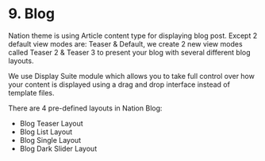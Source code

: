 # 9. Blog

Nation theme is using Article content type for displaying blog post. Except 2 default view modes are: Teaser & Default, we create 2 new view modes called Teaser 2 & Teaser 3 to present your blog with several different blog layouts.

We use Display Suite module which allows you to take full control over how your content is displayed using a drag and drop interface instead of template files.

There are 4 pre-defined layouts in Nation Blog:

* Blog Teaser Layout 
* Blog List Layout 
* Blog Single Layout 
* Blog Dark Slider Layout

































